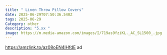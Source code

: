 ```yaml
---
title: " Linen Throw Pillow Covers"
date: 2025-06-29T07:50:36.540Z
tags: 2025-06-29
Category: other
description: "5.xx "
image: https://m.media-amazon.com/images/I/719as9fziKL._AC_SL1500_.jpg
---
```

https://amzlink.to/az08oEN4IHfdE ad